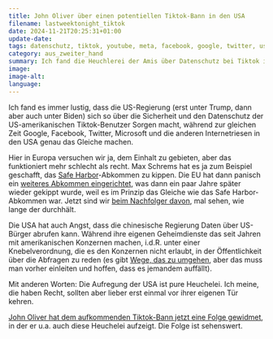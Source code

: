 ```yaml
---
title: John Oliver über einen potentiellen Tiktok-Bann in den USA
filename: lastweektonight_tiktok
date: 2024-11-21T20:25:31+01:00
update-date:
tags: datenschutz, tiktok, youtube, meta, facebook, google, twitter, usa, rant
category: aus_zweiter_hand
summary: Ich fand die Heuchlerei der Amis über Datenschutz bei Tiktok immer lustig. John Oliver stellt das ganze einmal schön dar.
image:
image-alt:
language:
---
```


Ich fand es immer lustig, dass die US-Regierung (erst unter Trump, dann aber auch unter Biden) sich so über die Sicherheit und den Datenschutz der US-amerikanischen Tiktok-Benutzer Sorgen macht, während zur gleichen Zeit Google, Facebook, Twitter, Microsoft und die anderen Internetriesen in den USA genau das Gleiche machen.

Hier in Europa versuchen wir ja, dem Einhalt zu gebieten, aber das funktioniert mehr schlecht als recht. Max Schrems hat es ja zum Beispiel geschafft, das [Safe Harbor](https://de.wikipedia.org/wiki/Safe_Harbor)-Abkommen zu kippen. Die EU hat dann panisch ein [weiteres Abkommen eingerichtet](https://de.wikipedia.org/wiki/EU-US_Privacy_Shield), was dann ein paar Jahre später wieder gekippt wurde, weil es im Prinzip das Gleiche wie das Safe Harbor-Abkommen war. Jetzt sind wir [beim Nachfolger davon](https://de.wikipedia.org/wiki/Datenschutzrahmen_EU-USA), mal sehen, wie lange der durchhält.

Die USA hat auch Angst, dass die chinesische Regierung Daten über US-Bürger abrufen kann. Während ihre eigenen Geheimdienste das seit Jahren mit amerikanischen Konzernen machen, i.d.R. unter einer Knebelverordnung, die es den Konzernen nicht erlaubt, in der Öffentlichkeit über die Abfragen zu reden (es gibt [Wege, das zu umgehen](https://en.wikipedia.org/wiki/Warrant_canary), aber das muss man vorher einleiten und hoffen, dass es jemandem auffällt).

Mit anderen Worten: Die Aufregung der USA ist pure Heuchelei. Ich meine, die haben Recht, sollten aber lieber erst einmal vor ihrer eigenen Tür kehren.

[John Oliver hat dem aufkommenden Tiktok-Bann jetzt eine Folge gewidmet](https://youtu.be/5CZNlaeZAtw), in der er u.a. auch diese Heuchelei aufzeigt. Die Folge ist sehenswert.
